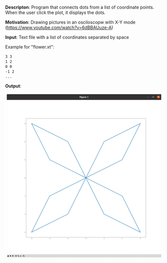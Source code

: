 **Descripton**: Program that connects dots from a list of coordinate points. When the user click the plot, it displays the dots.

**Motivation**: Drawing pictures in an osciloscopw with X-Y mode (https://www.youtube.com/watch?v=6dBBAUuze-A)

**Input**: Text file with a list of coordinates separated by space

Example for "flower.xt":
```
3 3 
1 2
0 0
-1 2
...
```

**Output**:

![animated-gif](https://github.com/RicardoATB/connect-dots/blob/main/animated-gif.gif)

